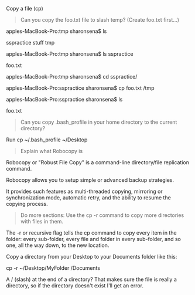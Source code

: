 Copy a file (cp)

>Can you copy the foo.txt file to slash temp? (Create foo.txt first...)

apples-MacBook-Pro:tmp sharonsena$ ls

sspractice	stuff		tmp

apples-MacBook-Pro:tmp sharonsena$ ls sspractice

foo.txt

apples-MacBook-Pro:tmp sharonsena$ cd sspractice/

apples-MacBook-Pro:sspractice sharonsena$ cp foo.txt /tmp

apples-MacBook-Pro:sspractice sharonsena$ ls

foo.txt

>Can you copy .bash_profile in your home directory to the current directory?

Run cp ~/.bash_profile ~/Desktop

>Explain what Robocopy is

Robocopy or "Robust File Copy" is a command-line directory/file replication command.  

Robocopy allows you to setup simple or advanced backup strategies. 

It provides such features as multi-threaded copying, mirroring or synchronization mode, automatic retry, and the ability to resume the copying process.

>Do more sections:  Use the cp -r command to copy more directories with files in them.

The -r or recursive flag tells the cp command to copy every item in the folder: every sub-folder, every file and folder in every sub-folder, and so one, all the way down, to the new location. 

Copy a directory from your Desktop to your Documents folder like this:

cp -r ~/Desktop/MyFolder /Documents

A / (slash) at the end of a directory? That makes sure the file is really a directory, so if the directory doesn't exist I'll get an error.

